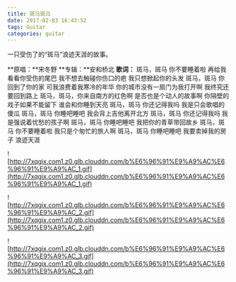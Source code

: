 ```yaml
---
title: 斑马斑马
date: 2017-02-03 16:43:52
tags: Guitar
categories: guitar
---
```


一只受伤了的“斑马”浪迹天涯的故事。

<!-- more -->
**原唱：**宋冬野
**专辑：**安和桥北
**歌词：**
斑马，斑马 你不要睡着啦
再给我看看你受伤的尾巴
我不想去触碰你伤口的疤
我只想掀起你的头发
斑马，斑马 你回到了你的家
可我浪费着我寒冷的年华
你的城市没有一扇门为我打开啊
我终究还要回到路上
斑马，斑马，你来自南方的红色啊
是否也是个动人的故事啊
你隔壁的戏子如果不能留下
谁会和你睡到天亮
斑马，斑马 你还记得我吗
我是只会歌唱的傻瓜
斑马，斑马 你睡吧睡吧
我会背上吉他离开北方
斑马，斑马 你还记得我吗
我是强说着忧愁的孩子啊
斑马，斑马 你睡吧睡吧
我把你的青草带回故乡
斑马，斑马 你不要睡着啦
我只是个匆忙的旅人啊
斑马，斑马 你睡吧睡吧
我要卖掉我的房子
浪迹天涯


![http://7xqgix.com1.z0.glb.clouddn.com/b%E6%96%91%E9%A9%AC%E6%96%91%E9%A9%AC_1.gif](http://7xqgix.com1.z0.glb.clouddn.com/b%E6%96%91%E9%A9%AC%E6%96%91%E9%A9%AC_1.gif)

![http://7xqgix.com1.z0.glb.clouddn.com/b%E6%96%91%E9%A9%AC%E6%96%91%E9%A9%AC_2.gif](http://7xqgix.com1.z0.glb.clouddn.com/b%E6%96%91%E9%A9%AC%E6%96%91%E9%A9%AC_2.gif)

![http://7xqgix.com1.z0.glb.clouddn.com/b%E6%96%91%E9%A9%AC%E6%96%91%E9%A9%AC_3.gif](http://7xqgix.com1.z0.glb.clouddn.com/b%E6%96%91%E9%A9%AC%E6%96%91%E9%A9%AC_3.gif)
